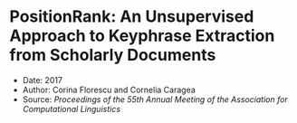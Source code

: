 # PositionRank: An Unsupervised Approach to Keyphrase Extraction from Scholarly Documents

- Date:  2017
- Author: Corina Florescu and Cornelia Caragea
- Source: *Proceedings of the 55th Annual Meeting of the Association for Computational Linguistics*

